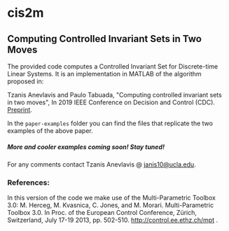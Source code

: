 # cis2m
## Computing Controlled Invariant Sets in Two Moves

The provided code computes a Controlled Invariant Set for Discrete-time Linear Systems. It is an implementation in MATLAB of the algorithm proposed in:

Tzanis Anevlavis and Paulo Tabuada, 
"Computing controlled invariant sets in two moves", 
In 2019 IEEE Conference on Decision and Control (CDC). [Preprint](http://sites.google.com/a/g.ucla.edu/tzanis/home/anevlavisCDC2019.pdf).

In the `paper-examples` folder you can find the files that replicate the two examples of the above paper. 

#####  More and cooler examples coming soon! Stay tuned!

For any comments contact Tzanis Anevlavis @ janis10@ucla.edu.

### References:
In this version of the code we make use of the Multi-Parametric Toolbox 3.0:
M. Herceg, M. Kvasnica, C. Jones, and M. Morari. Multi-Parametric Toolbox 3.0. In Proc. of the European Control Conference, Zürich, Switzerland, July 17-19 2013, pp. 502-510. http://control.ee.ethz.ch/mpt .
